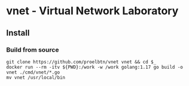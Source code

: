 # vnet - Virtual Network Laboratory

## Install

### Build from source

```
git clone https://github.com/proelbtn/vnet vnet && cd $_
docker run --rm -itv ${PWD}:/work -w /work golang:1.17 go build -o vnet ./cmd/vnet/*.go
mv vnet /usr/local/bin
```